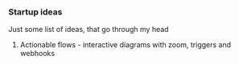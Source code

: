 ### Startup ideas

Just some list of ideas, that go through my head

1. Actionable flows - interactive diagrams with zoom, triggers and webhooks